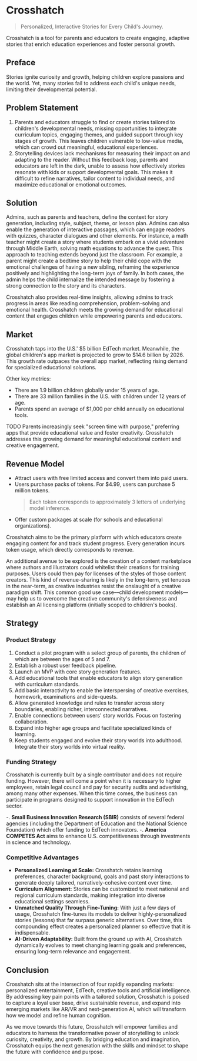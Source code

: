 # Crosshatch

> Personalized, Interactive Stories for Every Child's Journey.

Crosshatch is a tool for parents and educators to create engaging, adaptive stories that enrich
education experiences and foster personal growth.

## Preface

Stories ignite curiosity and growth, helping children explore passions and the world. Yet, many
stories fail to address each child's unique needs, limiting their developmental potential.

## Problem Statement

1. Parents and educators struggle to find or create stories tailored to children's developmental
   needs, missing opportunities to integrate curriculum topics, engaging themes, and guided support
   through key stages of growth. This leaves children vulnerable to low-value media, which can crowd
   out meaningful, educational experiences.
2. Storytelling devices lack mechanisms for measuring their impact on and adapting to the reader.
   Without this feedback loop, parents and educators are left in the dark, unable to assess how
   effectively stories resonate with kids or support developmental goals. This makes it difficult to
   refine narratives, tailor content to individual needs, and maximize educational or emotional
   outcomes.

## Solution

Admins, such as parents and teachers, define the context for story generation, including style,
subject, theme, or lesson plan. Admins can also enable the generation of interactive passages, which
can engage readers with quizzes, character dialogues and other elements. For instance, a math
teacher might create a story where students embark on a vivid adventure through Middle Earth,
solving math equations to advance the quest. This approach to teaching extends beyond just the
classroom. For example, a parent might create a bedtime story to help their child cope with the
emotional challenges of having a new sibling, reframing the experience positively and highlighting
the long-term joys of family. In both cases, the admin helps the child internalize the intended
message by fostering a strong connection to the story and its characters.

Crosshatch also provides real-time insights, allowing admins to track progress in areas like reading
comprehension, problem-solving and emotional health. Crosshatch meets the growing demand for
educational content that engages children while empowering parents and educators.

## Market

Crosshatch taps into the U.S.' $5 billion EdTech market. Meanwhile, the global children's app market
is projected to grow to $14.6 billion by 2026. This growth rate outpaces the overall app market,
reflecting rising demand for specialized educational solutions.

Other key metrics:

- There are 1.9 billion children globally under 15 years of age.
- There are 33 million families in the U.S. with children under 12 years of age.
- Parents spend an average of $1,000 per child annually on educational tools.

TODO Parents increasingly seek "screen time with purpose," preferring apps that provide educational
value and foster creativity. Crosshatch addresses this growing demand for meaningful educational
content and creative engagement.

## Revenue Model

- Attract users with free limited access and convert them into paid users.
- Users purchase packs of tokens. For $4.99, users can purchase 5 million tokens.
  > Each token corresponds to approximately 3 letters of underlying model inference.
- Offer custom packages at scale (for schools and educational organizations).

Crosshatch aims to be the primary platform with which educators create engaging content for and
track student progress. Every generation incurs token usage, which directly corresponds to revenue.

An additional avenue to be explored is the creation of a content marketplace where authors and
illustrators could whitelist their creations for training purposes. Users could then pay for
licenses of the styles of those content creators. This kind of revenue-sharing is likely in the
long-term, yet tenuous in the near-term, as creative industries resist the onslaught of a creative
paradigm shift. This common good use case––child development models––may help us to overcome the
creative community's defensiveness and establish an AI licensing platform (initially scoped to
children's books).

## Strategy

### Product Strategy

1. Conduct a pilot program with a select group of parents, the children of which are between the
   ages of 5 and 7.
2. Establish a robust user feedback pipeline.
3. Launch an MVP with core story generation features.
4. Add educational tools that enable educators to align story generation with curriculum standards.
5. Add basic interactivity to enable the interspersing of creative exercises, homework, examinations
   and side-quests.
6. Allow generated knowledge and rules to transfer across story boundaries, enabling richer,
   interconnected narratives.
7. Enable connections between users' story worlds. Focus on fostering collaboration.
8. Expand into higher age groups and facilitate specialized kinds of learning.
9. Keep students engaged and evolve their story worlds into adulthood. Integrate their story worlds
   into virtual reality.

### Funding Strategy

Crosshatch is currently built by a single contributor and does not require funding. However, there
will come a point when it is necessary to higher employees, retain legal council and pay for
security audits and advertising, among many other expenses. When this time comes, the business can
participate in programs designed to support innovation in the EdTech sector.

-. **Small Business Innovation Research (SBIR)** consists of several federal agencies (including the
Department of Education and the National Science Foundation) which offer funding to EdTech
innovators. -. **America COMPETES Act** aims to enhance U.S. competitiveness through investments in
science and technology.

### Competitive Advantages

- **Personalized Learning at Scale:** Crosshatch retains learning preferences, character background,
  goals and past story interactions to generate deeply tailored, narratively-cohesive content over
  time.
- **Curriculum Alignment:** Stories can be customized to meet national and regional curriculum
  standards, making integration into diverse educational settings seamless.
- **Unmatched Quality Through Fine-Tuning:** With just a few days of usage, Crosshatch fine-tunes
  its models to deliver highly-personalized stories (lessons) that far surpass generic alternatives.
  Over time, this compounding effect creates a personalized planner so effective that it is
  indispensable.
- **AI-Driven Adaptability:** Built from the ground up with AI, Crosshatch dynamically evolves to
  meet changing learning goals and preferences, ensuring long-term relevance and engagement.

## Conclusion

Crosshatch sits at the intersection of four rapidly expanding markets: personalized entertainment,
EdTech, creative tools and artificial intelligence. By addressing key pain points with a tailored
solution, Crosshatch is poised to capture a loyal user base, drive sustainable revenue, and expand
into emerging markets like AR/VR and next-generation AI, which will transform how we model and
refine human cognition.

As we move towards this future, Crosshatch will empower families and educators to harness the
transformative power of storytelling to unlock curiosity, creativity, and growth. By bridging
education and imagination, Crosshatch equips the next generation with the skills and mindset to
shape the future with confidence and purpose.
